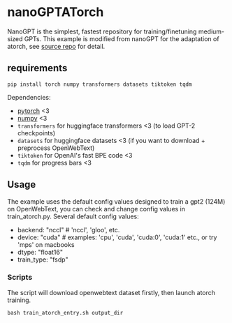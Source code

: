 # nanoGPTATorch

NanoGPT is the simplest, fastest repository for training/finetuning medium-sized GPTs. This example is modified from nanoGPT for the adaptation of atorch, see [source repo](https://github.com/karpathy/nanoGPT) for detail.

## requirements

```
pip install torch numpy transformers datasets tiktoken tqdm
```

Dependencies:

- [pytorch](https://pytorch.org) <3
- [numpy](https://numpy.org/install/) <3
-  `transformers` for huggingface transformers <3 (to load GPT-2 checkpoints)
-  `datasets` for huggingface datasets <3 (if you want to download + preprocess OpenWebText)
-  `tiktoken` for OpenAI's fast BPE code <3
-  `tqdm` for progress bars <3


## Usage

The example uses the default config values designed to train a gpt2 (124M) on OpenWebText,  you can check and change config values in train_atorch.py. Several default config values:

- backend: "nccl"  # 'nccl', 'gloo', etc.
- device: "cuda"  # examples: 'cpu', 'cuda', 'cuda:0', 'cuda:1' etc., or try 'mps' on macbooks
- dtype: "float16" 
- train_type: "fsdp"

### Scripts
The script will download openwebtext dataset firstly, then launch atorch training.

```
bash train_atorch_entry.sh output_dir
```